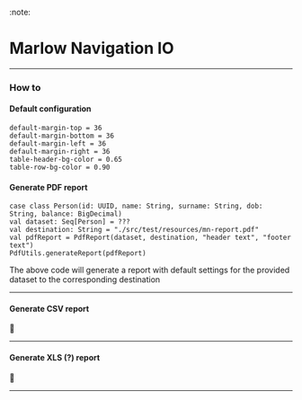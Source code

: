 :note:
# Marlow Navigation IO
---
### How to
#### Default configuration
```
default-margin-top = 36
default-margin-bottom = 36
default-margin-left = 36
default-margin-right = 36
table-header-bg-color = 0.65
table-row-bg-color = 0.90
```
#### Generate PDF report
``` 
case class Person(id: UUID, name: String, surname: String, dob: String, balance: BigDecimal)
val dataset: Seq[Person] = ???
val destination: String = "./src/test/resources/mn-report.pdf"
val pdfReport = PdfReport(dataset, destination, "header text", "footer text")
PdfUtils.generateReport(pdfReport)
```
The above code will generate a report with default settings for the provided dataset to the corresponding
destination

---

#### Generate CSV report
:construction_worker: 

---

#### Generate XLS (?) report
:construction_worker:

---
